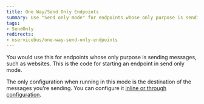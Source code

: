 ```yaml
---
title: One Way/Send Only Endpoints
summary: Use "Send only mode" for endpoints whose only purpose is sending messages
tags:
- SendOnly
redirects:
- nservicebus/one-way-send-only-endpoints
---
```


You would use this for endpoints whose only purpose is sending messages, such as websites. This is the code for starting an endpoint in send only mode.
 
<!-- import SendOnly -->

The only configuration when running in this mode is the destination of the messages you're sending. You can configure it [inline or through configuration](/nservicebus/messaging/specify-message-destination.md).